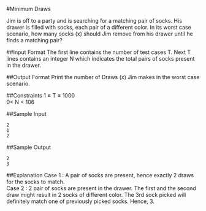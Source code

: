 #Minimum Draws

Jim is off to a party and is searching for a matching pair of socks. His drawer is filled with socks, each pair of a different color. In its worst case scenario, how many socks (x) should Jim remove from his drawer until he finds a matching pair?

##Input Format 
The first line contains the number of test cases T. 
Next T lines contains an integer N which indicates the total pairs of socks present in the drawer.

##Output Format 
Print the number of Draws (x) Jim makes in the worst case scenario.

##Constraints 
1 ≤ T ≤ 1000  
0< N < 106  

##Sample Input

```
2  
1  
2  
```

##Sample Output

```
2  
3  
```

##Explanation 
Case 1 : A pair of socks are present, hence exactly 2 draws for the socks to match.  
Case 2 : 2 pair of socks are present in the drawer. The first and the second draw might result in 2 socks of different color. The 3rd sock picked will definitely match one of previously picked socks. Hence, 3.  

